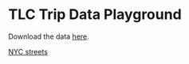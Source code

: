 TLC Trip Data Playground
===

Download the data [here](http://www.nyc.gov/html/tlc/html/about/trip_record_data.shtml).

[NYC streets](https://data.cityofnewyork.us/City-Government/NYC-Street-Centerline-CSCL-/exjm-f27b)
